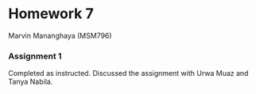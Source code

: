 # Homework 7
Marvin Mananghaya (MSM796)
### Assignment 1
Completed as instructed. Discussed the assignment with Urwa Muaz and Tanya Nabila. 
